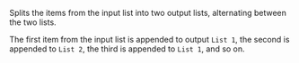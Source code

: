 Splits the items from the input list into two output lists, alternating between the two lists.

The first item from the input list is appended to output `List 1`, the second is appended to `List 2`, the third is appended to `List 1`, and so on.
